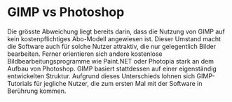 # GIMP vs Photoshop
Die grösste Abweichung liegt bereits darin, dass die Nutzung von GIMP auf kein kostenpflichtiges Abo-Modell angewiesen ist. Dieser Umstand macht die Software auch für solche Nutzer attraktiv, 
die nur gelegentlich Bilder bearbeiten.
Ferner orientieren sich andere kostenlose Bildbearbeitungsprogramme wie Paint.NET oder Photopia stark an dem Aufbau von Photoshop. GIMP basiert stattdessen auf einer eigenständig entwickelten Struktur. Aufgrund dieses Unterschieds lohnen sich GIMP-Tutorials für jegliche Nutzer, die zum ersten Mal mit der Software in Berührung kommen.

